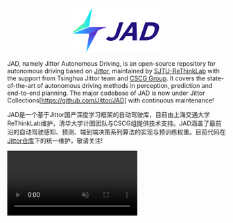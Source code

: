<div align="center">
<img src="JAD.png" width="200"/>
</div>

JAD, namely Jittor Autonomous Driving, is an open-source repository for autonomous driving based on [Jittor](https://github.com/Jittor/jittor),  maintained by [SJTU-ReThinkLab](https://thinklab.sjtu.edu.cn/) with the support from Tsinghua Jittor team and [CSCG Group](https://cg.cs.tsinghua.edu.cn/). It covers the state-of-the-art of autonomous driving methods in perception, prediction and end-to-end planning. The major codebase of JAD is now under Jittor Collections[https://github.com/Jittor/JAD] with continuous maintenance!

JAD是一个基于Jittor国产深度学习框架的自动驾驶库，目前由上海交通大学ReThinkLab维护，清华大学计图团队与CSCG组提供技术支持。JAD涵盖了最前沿的自动驾驶感知、预测、端到端决策系列算法的实现与预训练权重。目前代码在[Jittor仓库](https://github.com/Jittor/JAD)下的统一维护，敬请关注!

<div><video controls src="https://github.com/OpenDriveLab/UniAD/assets/48089846/bcf685e4-2471-450e-8b77-e028a46bd0f7" muted="false"></video></div>